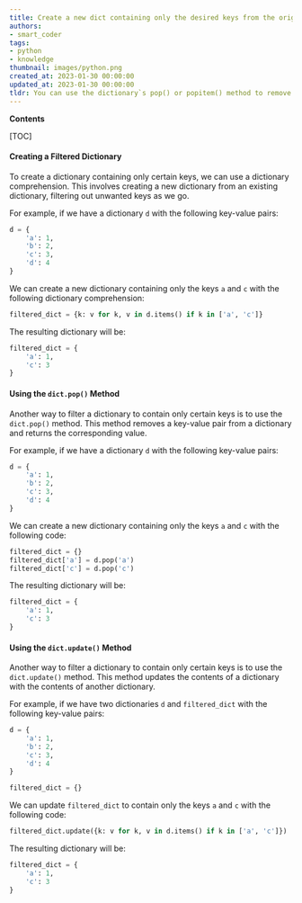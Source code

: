 ```yaml
---
title: Create a new dict containing only the desired keys from the original dict
authors:
- smart_coder
tags:
- python
- knowledge
thumbnail: images/python.png
created_at: 2023-01-30 00:00:00
updated_at: 2023-01-30 00:00:00
tldr: You can use the dictionary`s pop() or popitem() method to remove unwanted keys from the dictionary.
---
```


**Contents**

[TOC]

#### Creating a Filtered Dictionary

To create a dictionary containing only certain keys, we can use a dictionary comprehension. This involves creating a new dictionary from an existing dictionary, filtering out unwanted keys as we go.

For example, if we have a dictionary `d` with the following key-value pairs:

```python
d = {
    'a': 1,
    'b': 2,
    'c': 3,
    'd': 4
}
```

We can create a new dictionary containing only the keys `a` and `c` with the following dictionary comprehension:

```python
filtered_dict = {k: v for k, v in d.items() if k in ['a', 'c']}
```

The resulting dictionary will be:

```python
filtered_dict = {
    'a': 1,
    'c': 3
}
```

#### Using the `dict.pop()` Method

Another way to filter a dictionary to contain only certain keys is to use the `dict.pop()` method. This method removes a key-value pair from a dictionary and returns the corresponding value.

For example, if we have a dictionary `d` with the following key-value pairs:

```python
d = {
    'a': 1,
    'b': 2,
    'c': 3,
    'd': 4
}
```

We can create a new dictionary containing only the keys `a` and `c` with the following code:

```python
filtered_dict = {}
filtered_dict['a'] = d.pop('a')
filtered_dict['c'] = d.pop('c')
```

The resulting dictionary will be:

```python
filtered_dict = {
    'a': 1,
    'c': 3
}
```

#### Using the `dict.update()` Method

Another way to filter a dictionary to contain only certain keys is to use the `dict.update()` method. This method updates the contents of a dictionary with the contents of another dictionary.

For example, if we have two dictionaries `d` and `filtered_dict` with the following key-value pairs:

```python
d = {
    'a': 1,
    'b': 2,
    'c': 3,
    'd': 4
}

filtered_dict = {}
```

We can update `filtered_dict` to contain only the keys `a` and `c` with the following code:

```python
filtered_dict.update({k: v for k, v in d.items() if k in ['a', 'c']})
```

The resulting dictionary will be:

```python
filtered_dict = {
    'a': 1,
    'c': 3
}
```
